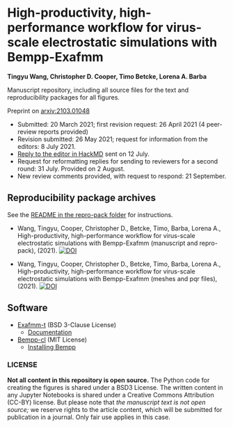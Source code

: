 # High-productivity, high-performance workflow for virus-scale electrostatic simulations with Bempp-Exafmm

**Tingyu Wang, Christopher D. Cooper, Timo Betcke, Lorena A. Barba**

Manuscript repository, including all source files for the text and reproducibility packages for all figures.

Preprint on [arxiv:2103.01048](https://arxiv.org/abs/2103.01048)

- Submitted: 20 March 2021; first revision request: 26 April 2021 (4 peer-review reports provided)
- Revision submitted: 26 May 2021; request for information from the editors: 8 July 2021. 
- [Reply to the editor in HackMD](https://hackmd.io/DG_f3UiMSsaAHukBp1SmVQ?view) sent on 12 July.
- Request for reformatting replies for sending to reviewers for a second round: 31 July. Provided on 2 August.
- New review comments provided, with request to respond: 21 September.


## Reproducibility package archives

See the [README in the repro-pack folder](https://github.com/barbagroup/bempp_exafmm_paper/tree/master/repro-pack) for instructions.

- Wang, Tingyu, Cooper, Christopher D., Betcke, Timo, Barba, Lorena A., High-productivity, high-performance workflow for virus-scale electrostatic simulations with Bempp-Exafmm (manuscript and repro-pack), (2021). [![DOI](https://zenodo.org/badge/DOI/10.5281/zenodo.4815402.svg)](https://doi.org/10.5281/zenodo.4815402)

- Wang, Tingyu, Cooper, Christopher D., Betcke, Timo, Barba, Lorena A., High-productivity, high-performance workflow for virus-scale electrostatic simulations with Bempp-Exafmm (meshes and pqr files), (2021). [![DOI](https://zenodo.org/badge/DOI/10.5281/zenodo.4568768.svg)](https://doi.org/10.5281/zenodo.4568768)

## Software

- [Exafmm-t](https://github.com/exafmm/exafmm-t) (BSD 3-Clause License)
   - [Documentation](https://exafmm.github.io/exafmm-t/)
- [Bempp-cl](https://github.com/bempp/bempp-cl) (MIT License)
   - [Installing Bempp](http://bempp.com/installation.html)

### LICENSE
**Not all content in this repository is open source.** The Python code for creating the figures is shared under a BSD3 License. The written content in any Jupyter Notebooks is shared under a Creative Commons Attribution (CC-BY) license. 
But please note that _the manuscript text is not open source;_ we reserve rights to the article content, which will be submitted for publication in a journal. Only fair use applies in this case.
